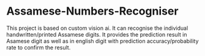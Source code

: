 # Assamese-Numbers-Recogniser

This project is based on custom vision ai. It can recognise the individual handwritten/printed Assamese digits. 
It provides the prediction result in Asamese digit as well as in english digit with prediction accuracy/probability rate to confirm the result.

